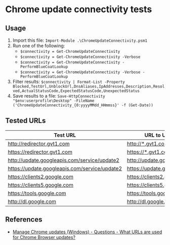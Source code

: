 # Chrome update connectivity tests

## Usage

1. Import this file: `Import-Module .\ChromeUpdateConnectivity.psm1`
1. Run one of the following:
    * `$connectivity = Get-ChromeUpdateConnectivity`
    * `$connectivity = Get-ChromeUpdateConnectivity -Verbose`
    * `$connectivity = Get-ChromeUpdateConnectivity -PerformBlueCoatLookup`
    * `$connectivity = Get-ChromeUpdateConnectivity -Verbose -PerformBlueCoatLookup`
1. Filter results: `$connectivity | Format-List -Property Blocked,TestUrl,UnblockUrl,DnsAliases,IpAddresses,Description,Resolved,ActualStatusCode,ExpectedStatusCode,UnexpectedStatus`
1. Save results to a file: `Save-HttpConnectivity "$env:userprofile\Desktop" -FileName ('ChromeUpdateConnectivity_{0:yyyyMMdd_HHmmss}' -f (Get-Date))`

## Tested URLs

| Test URL | URL to Unblock | Description |
| -- | -- | -- |
| <http://redirector.gvt1.com> | <http://*.gvt1.com> | |
| <https://redirector.gvt1.com> | <https://*.gvt1.com> | |
| <http://update.googleapis.com/service/update2> | <http://update.googleapis.com> | |
| <https://update.googleapis.com/service/update2> |<https://update.googleapis.com> | |
| <https://clients2.google.com> | <https://clients2.google.com> | |
| <https://clients5.google.com> | <https://clients5.google.com> | |
| <https://tools.google.com> | <https://tools.google.com> | |
| <http://dl.google.com> | <http://dl.google.com> | |

## References

* [Manage Chrome updates (Windows) - Questions - What URLs are used for Chrome Browser updates?](https://support.google.com/chrome/a/answer/6350036?hl=en)